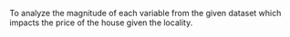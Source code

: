 To analyze the magnitude of each variable from the given dataset which impacts the price of the house given the locality.
